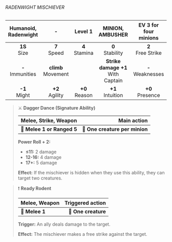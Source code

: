 ###### RADENWIGHT MISCHIEVER

| Humanoid, Radenwight |           -           |     Level 1      |           MINION, AMBUSHER           | EV 3 for four minions |
|:--------------------:|:---------------------:|:----------------:|:------------------------------------:|:---------------------:|
|    **1S**<br>Size    |    **7**<br>Speed     | **4**<br>Stamina |          **0**<br>Stability          | **2**<br>Free Strike  |
| **-**<br>Immunities  | **climb**<br>Movement |                  | **Strike damage +1**<br>With Captain |  **-**<br>Weaknesses  |
|   **-1**<br>Might    |   **+2**<br>Agility   | **+0**<br>Reason |         **+1**<br>Intuition          |  **+0**<br>Presence   |

> ⚔️ **Dagger Dance (Signature Ability)**
> 
> | **Melee, Strike, Weapon**  |                **Main action** |
> | -------------------------- | ------------------------------:|
> | **📏 Melee 1 or Ranged 5** | **🎯 One creature per minion** |
> 
> **Power Roll + 2:**
> 
> - **≤11:** 2 damage
> - **12-16:** 4 damage
> - **17+:** 5 damage
> 
> **Effect:** If the mischiever is hidden when they use this ability, they can target two creatures.

> ❗️ **Ready Rodent**
> 
> | **Melee, Weapon** | **Triggered action** |
> | ----------------- | --------------------:|
> | **📏 Melee 1**    |  **🎯 One creature** |
> 
> **Trigger:** An ally deals damage to the target.
> 
> **Effect:** The mischiever makes a free strike against the target.

